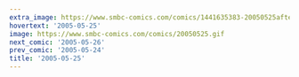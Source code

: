 ```yaml
---
extra_image: https://www.smbc-comics.com/comics/1441635383-20050525after.png
hovertext: '2005-05-25'
image: https://www.smbc-comics.com/comics/20050525.gif
next_comic: '2005-05-26'
prev_comic: '2005-05-24'
title: '2005-05-25'
---
```


